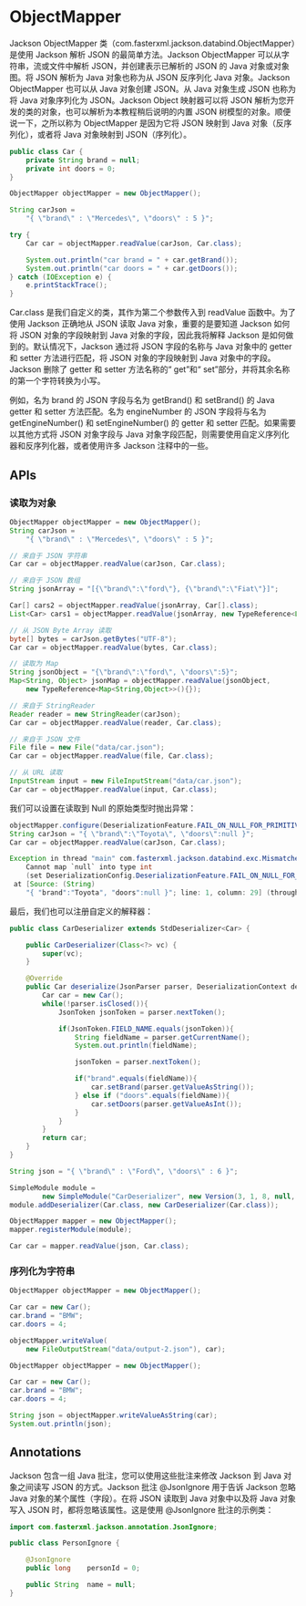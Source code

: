 # ObjectMapper

Jackson ObjectMapper 类（com.fasterxml.jackson.databind.ObjectMapper）是使用 Jackson 解析 JSON 的最简单方法。Jackson ObjectMapper 可以从字符串，流或文件中解析 JSON，并创建表示已解析的 JSON 的 Java 对象或对象图。将 JSON 解析为 Java 对象也称为从 JSON 反序列化 Java 对象。Jackson ObjectMapper 也可以从 Java 对象创建 JSON。从 Java 对象生成 JSON 也称为将 Java 对象序列化为 JSON。Jackson Object 映射器可以将 JSON 解析为您开发的类的对象，也可以解析为本教程稍后说明的内置 JSON 树模型的对象。顺便说一下，之所以称为 ObjectMapper 是因为它将 JSON 映射到 Java 对象（反序列化），或者将 Java 对象映射到 JSON（序列化）。

```java
public class Car {
    private String brand = null;
    private int doors = 0;
}

ObjectMapper objectMapper = new ObjectMapper();

String carJson =
    "{ \"brand\" : \"Mercedes\", \"doors\" : 5 }";

try {
    Car car = objectMapper.readValue(carJson, Car.class);

    System.out.println("car brand = " + car.getBrand());
    System.out.println("car doors = " + car.getDoors());
} catch (IOException e) {
    e.printStackTrace();
}
```

Car.class 是我们自定义的类，其作为第二个参数传入到 readValue 函数中。为了使用 Jackson 正确地从 JSON 读取 Java 对象，重要的是要知道 Jackson 如何将 JSON 对象的字段映射到 Java 对象的字段，因此我将解释 Jackson 是如何做到的。默认情况下，Jackson 通过将 JSON 字段的名称与 Java 对象中的 getter 和 setter 方法进行匹配，将 JSON 对象的字段映射到 Java 对象中的字段。Jackson 删除了 getter 和 setter 方法名称的“ get”和“ set”部分，并将其余名称的第一个字符转换为小写。

例如，名为 brand 的 JSON 字段与名为 getBrand() 和 setBrand() 的 Java getter 和 setter 方法匹配。名为 engineNumber 的 JSON 字段将与名为 getEngineNumber() 和 setEngineNumber() 的 getter 和 setter 匹配。如果需要以其他方式将 JSON 对象字段与 Java 对象字段匹配，则需要使用自定义序列化器和反序列化器，或者使用许多 Jackson 注释中的一些。

## APIs

### 读取为对象

```java
ObjectMapper objectMapper = new ObjectMapper();
String carJson =
    "{ \"brand\" : \"Mercedes\", \"doors\" : 5 }";

// 来自于 JSON 字符串
Car car = objectMapper.readValue(carJson, Car.class);

// 来自于 JSON 数组
String jsonArray = "[{\"brand\":\"ford\"}, {\"brand\":\"Fiat\"}]";

Car[] cars2 = objectMapper.readValue(jsonArray, Car[].class);
List<Car> cars1 = objectMapper.readValue(jsonArray, new TypeReference<List<Car>>(){});

// 从 JSON Byte Array 读取
byte[] bytes = carJson.getBytes("UTF-8");
Car car = objectMapper.readValue(bytes, Car.class);

// 读取为 Map
String jsonObject = "{\"brand\":\"ford\", \"doors\":5}";
Map<String, Object> jsonMap = objectMapper.readValue(jsonObject,
    new TypeReference<Map<String,Object>>(){});

// 来自于 StringReader
Reader reader = new StringReader(carJson);
Car car = objectMapper.readValue(reader, Car.class);

// 来自于 JSON 文件
File file = new File("data/car.json");
Car car = objectMapper.readValue(file, Car.class);

// 从 URL 读取
InputStream input = new FileInputStream("data/car.json");
Car car = objectMapper.readValue(input, Car.class);
```

我们可以设置在读取到 Null 的原始类型时抛出异常：

```java
objectMapper.configure(DeserializationFeature.FAIL_ON_NULL_FOR_PRIMITIVES, true);
String carJson = "{ \"brand\":\"Toyota\", \"doors\":null }";
Car car = objectMapper.readValue(carJson, Car.class);

Exception in thread "main" com.fasterxml.jackson.databind.exc.MismatchedInputException:
    Cannot map `null` into type int
    (set DeserializationConfig.DeserializationFeature.FAIL_ON_NULL_FOR_PRIMITIVES to 'false' to allow)
 at [Source: (String)
    "{ "brand":"Toyota", "doors":null }"; line: 1, column: 29] (through reference chain: jackson.Car["doors"])
```

最后，我们也可以注册自定义的解释器：

```java
public class CarDeserializer extends StdDeserializer<Car> {

    public CarDeserializer(Class<?> vc) {
        super(vc);
    }

    @Override
    public Car deserialize(JsonParser parser, DeserializationContext deserializer) throws IOException {
        Car car = new Car();
        while(!parser.isClosed()){
            JsonToken jsonToken = parser.nextToken();

            if(JsonToken.FIELD_NAME.equals(jsonToken)){
                String fieldName = parser.getCurrentName();
                System.out.println(fieldName);

                jsonToken = parser.nextToken();

                if("brand".equals(fieldName)){
                    car.setBrand(parser.getValueAsString());
                } else if ("doors".equals(fieldName)){
                    car.setDoors(parser.getValueAsInt());
                }
            }
        }
        return car;
    }
}

String json = "{ \"brand\" : \"Ford\", \"doors\" : 6 }";

SimpleModule module =
        new SimpleModule("CarDeserializer", new Version(3, 1, 8, null, null, null));
module.addDeserializer(Car.class, new CarDeserializer(Car.class));

ObjectMapper mapper = new ObjectMapper();
mapper.registerModule(module);

Car car = mapper.readValue(json, Car.class);
```

### 序列化为字符串

```java
ObjectMapper objectMapper = new ObjectMapper();

Car car = new Car();
car.brand = "BMW";
car.doors = 4;

objectMapper.writeValue(
    new FileOutputStream("data/output-2.json"), car);

ObjectMapper objectMapper = new ObjectMapper();

Car car = new Car();
car.brand = "BMW";
car.doors = 4;

String json = objectMapper.writeValueAsString(car);
System.out.println(json);
```

## Annotations

Jackson 包含一组 Java 批注，您可以使用这些批注来修改 Jackson 到 Java 对象之间读写 JSON 的方式。Jackson 批注 @JsonIgnore 用于告诉 Jackson 忽略 Java 对象的某个属性（字段）。在将 JSON 读取到 Java 对象中以及将 Java 对象写入 JSON 时，都将忽略该属性。这是使用 @JsonIgnore 批注的示例类：

```java
import com.fasterxml.jackson.annotation.JsonIgnore;

public class PersonIgnore {

    @JsonIgnore
    public long    personId = 0;

    public String  name = null;
}
```
